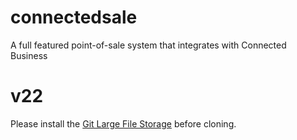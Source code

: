 # connectedsale
A full featured point-of-sale system that integrates with Connected Business

# v22
Please install the [Git Large File Storage](https://git-lfs.github.com) before cloning.

